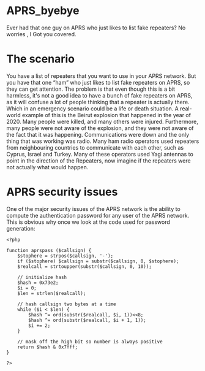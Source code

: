# APRS_byebye
 Ever had that one guy on APRS who just likes to list fake repeaters? No worries , I Got you covered. 
# The scenario
You have a list of repeaters that you want to use in your APRS network. But you have that one “ham” who just likes to list fake repeaters on APRS, so they can get attention. The problem is that even though this is a bit harmless, it's not a good idea to have a bunch of fake repeaters on APRS, as it will confuse a lot of people thinking that a repeater is actually there. Which in an emergency scenario could be a life or death situation. A real-world example of this is the Beirut explosion that happened in the year of 2020. Many people were killed, and many others were injured. Furthermore, many people were not aware of the explosion, and they were not aware of the fact that it was happening. Communications were down and the only thing that was working was radio. Many ham radio operators used repeaters from neighbouring countries to communicate with each other, such as Cyprus, Israel and Turkey. Many of these operators used Yagi antennas to point in the direction of the Repeaters, now imagine if the repeaters were not actually what would happen. 
# APRS security issues
One of the major security issues of the APRS network is the ability to compute the authentication password for any user of the APRS network. 
This is obvious why once we look at the code used for password generation:
```
<?php

function aprspass ($callsign) { 
	$stophere = strpos($callsign, '-'); 
	if ($stophere) $callsign = substr($callsign, 0, $stophere); 
	$realcall = strtoupper(substr($callsign, 0, 10)); 

	// initialize hash 
	$hash = 0x73e2; 
	$i = 0; 
	$len = strlen($realcall); 

	// hash callsign two bytes at a time 
	while ($i < $len) { 
		$hash ^= ord(substr($realcall, $i, 1))<<8; 
		$hash ^= ord(substr($realcall, $i + 1, 1)); 
		$i += 2; 
	} 

	// mask off the high bit so number is always positive 
	return $hash & 0x7fff; 
} 

?>
```